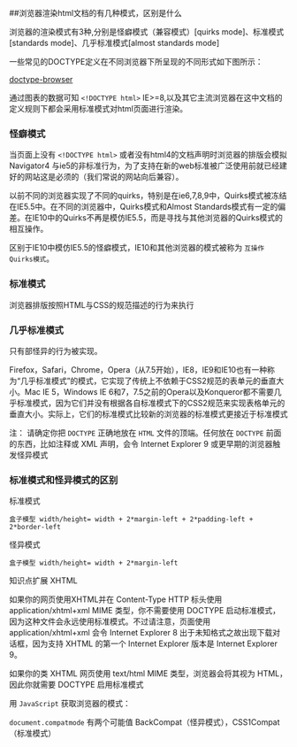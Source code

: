 ##浏览器渲染html文档的有几种模式，区别是什么

浏览器的渲染模式有3种,分别是怪癖模式（兼容模式）[quirks mode]、标准模式[standards mode]、几乎标准模式[almost standards mode]

一些常见的DOCTYPE定义在不同浏览器下所呈现的不同形式如下图所示：

[doctype-browser](https://github.com/lvzhenbang/article/tree/master/interview/img/dtd.png)

通过图表的数据可知 `<!DOCTYPE html>` IE>=8,以及其它主流浏览器在这中文档的定义规则下都会采用标准模式对html页面进行渲染。


### 怪癖模式

当页面上没有 `<!DOCTYPE html>` 或者没有html4的文档声明时浏览器的排版会模拟Navigator4 与ie5的非标准行为，为了支持在新的web标准被广泛使用前就已经建好的网站这是必须的（我们常说的网站向后兼容）。

以前不同的浏览器实现了不同的quirks，特别是在ie6,7,8,9中，Quirks模式被冻结在IE5.5中。在不同的浏览器中，Quirks模式和Almost Standards模式有一定的偏差。在IE10中的Quirks不再是模仿IE5.5，而是寻找与其他浏览器的Quirks模式的相互操作。

区别于IE10中模仿IE5.5的怪癖模式，IE10和其他浏览器的模式被称为 `互操作Quirks模式`。

### 标准模式

浏览器排版按照HTML与CSS的规范描述的行为来执行

### 几乎标准模式

只有部怪异的行为被实现。

Firefox，Safari，Chrome，Opera（从7.5开始），IE8，IE9和IE10也有一种称为“几乎标准模式”的模式，它实现了传统上不依赖于CSS2规范的表单元的垂直大小。Mac IE 5，Windows IE 6和7，7.5之前的Opera以及Konqueror都不需要几乎标准模式，因为它们并没有根据各自标准模式下的CSS2规范来实现表格单元的垂直大小。实际上，它们的标准模式比较新的浏览器的标准模式更接近于标准模式

注：
请确定你把 `DOCTYPE` 正确地放在 `HTML` 文件的顶端。任何放在 `DOCTYPE` 前面的东西，比如注释或 XML 声明，会令 Internet Explorer 9 或更早期的浏览器触发怪异模式

### 标准模式和怪异模式的区别

标准模式

	盒子模型 width/height= width + 2*margin-left + 2*padding-left + 2*border-left

怪异模式
	
	盒子模型 width/height= width + 2*margin-left

知识点扩展 XHTML

如果你的网页使用XHTML并在 Content-Type HTTP 标头使用application/xhtml+xml MIME 类型，你不需要使用 DOCTYPE 启动标准模式，因为这种文件会永远使用标准模式。不过请注意，页面使用 application/xhtml+xml 会令 Internet Explorer 8 出于未知格式之故出现下载对话框，因为支持 XHTML 的第一个 Internet Explorer 版本是 Internet Explorer 9。

如果你的类 XHTML 网页使用 text/html MIME 类型，浏览器会将其视为 HTML，因此你就需要 DOCTYPE 启用标准模式


用 `JavaScript` 获取浏览器的模式：

`document.compatmode` 有两个可能值 BackCompat（怪异模式），CSS1Compat（标准模式）
